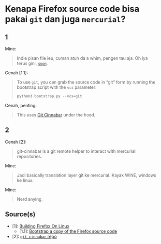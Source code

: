 # Kenapa Firefox source code bisa pakai `git` dan juga `mercurial`?

## 1

Mine:
> Indie pisan file ieu, cuman atuh da a whim, pengen tau aja. Oh iya terus gini, [`soon`](...).

Cenah [1.1]:
> To use `git`, you can grab the source code in “git” form by running the bootstrap script with the `vcs` parameter:
>
> ```python
> python3 bootstrap.py --vcs=git
> ```

Cenah, penting:
> This uses [Git Cinnabar](https://github.com/glandium/git-cinnabar/) under the hood.

## 2

Cenah [2]:
> git-cinnabar is a git remote helper to interact with mercurial repositories.

Mine:
> Jadi basically translation layer git ke mercurial. Kayak WINE, windows ke linux.

Mine:
> Nerd anying.

## Source(s)

- [1]: [Building Firefox On Linux](https://firefox-source-docs.mozilla.org/setup/linux_build.html)
  - [1.1]: [Bootstrap a copy of the Firefox source code](https://firefox-source-docs.mozilla.org/setup/linux_build.html#bootstrap-a-copy-of-the-firefox-source-code)
- [2]: [`git-cinnabar` repo](https://github.com/glandium/git-cinnabar/)
